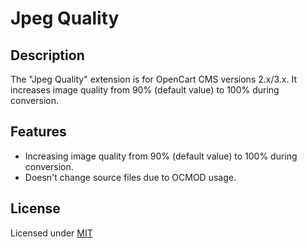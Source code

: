 # Jpeg Quality

## Description
The "Jpeg Quality" extension is for OpenCart CMS versions 2.x/3.x. It increases image quality from 90% (default value) to 100% during conversion.

## Features
* Increasing image quality from 90% (default value) to 100% during conversion.
* Doesn't change source files due to OCMOD usage.

## License
Licensed under [MIT](https://git.io/JUOJl)

